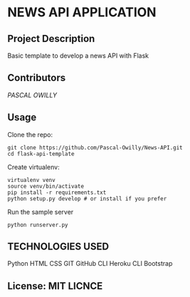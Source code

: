 NEWS API APPLICATION
=================

## Project Description
Basic template to develop a news API with Flask

## Contributors
*PASCAL OWILLY*

Usage
-----

Clone the repo:

    git clone https://github.com/Pascal-Owilly/News-API.git
    cd flask-api-template

Create virtualenv:

    virtualenv venv
    source venv/bin/activate
    pip install -r requirements.txt
    python setup.py develop # or install if you prefer

Run the sample server

    python runserver.py

## TECHNOLOGIES USED
Python
HTML
CSS
GIT
GitHub CLI
Heroku CLI
Bootstrap


License: MIT LICNCE
-------
